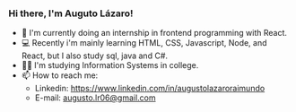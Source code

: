 ### Hi there, I'm Auguto Lázaro!

- 🌱 I'm currently doing an internship in frontend programming with React.
- 💻 Recently i'm mainly learning HTML, CSS, Javascript, Node, and React, but I also study sql, java and C#.
- 👨‍🎓 I'm studying Information Systems in college.
- 📫 How to reach me:
  - Linkedin: https://www.linkedin.com/in/augustolazaroraimundo
  - E-mail: augusto.lr06@gmail.com
